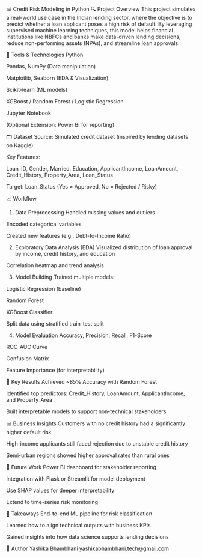 📊 Credit Risk Modeling in Python
🔍 Project Overview
This project simulates a real-world use case in the Indian lending sector, where the objective is to predict whether a loan applicant poses a high risk of default. By leveraging supervised machine learning techniques, this model helps financial institutions like NBFCs and banks make data-driven lending decisions, reduce non-performing assets (NPAs), and streamline loan approvals.

🧰 Tools & Technologies
Python

Pandas, NumPy (Data manipulation)

Matplotlib, Seaborn (EDA & Visualization)

Scikit-learn (ML models)

XGBoost / Random Forest / Logistic Regression

Jupyter Notebook

(Optional Extension: Power BI for reporting)

🗂️ Dataset
Source: Simulated credit dataset (inspired by lending datasets on Kaggle)

Key Features:

Loan_ID, Gender, Married, Education, ApplicantIncome, LoanAmount, Credit_History, Property_Area, Loan_Status

Target: Loan_Status (Yes = Approved, No = Rejected / Risky)

📈 Workflow
1. Data Preprocessing
Handled missing values and outliers

Encoded categorical variables

Created new features (e.g., Debt-to-Income Ratio)

2. Exploratory Data Analysis (EDA)
Visualized distribution of loan approval by income, credit history, and education

Correlation heatmap and trend analysis

3. Model Building
Trained multiple models:

Logistic Regression (baseline)

Random Forest

XGBoost Classifier

Split data using stratified train-test split

4. Model Evaluation
Accuracy, Precision, Recall, F1-Score

ROC-AUC Curve

Confusion Matrix

Feature Importance (for interpretability)

📌 Key Results
Achieved ~85% Accuracy with Random Forest

Identified top predictors: Credit_History, LoanAmount, ApplicantIncome, and Property_Area

Built interpretable models to support non-technical stakeholders

📊 Business Insights
Customers with no credit history had a significantly higher default risk

High-income applicants still faced rejection due to unstable credit history

Semi-urban regions showed higher approval rates than rural ones

🚀 Future Work
Power BI dashboard for stakeholder reporting

Integration with Flask or Streamlit for model deployment

Use SHAP values for deeper interpretability

Extend to time-series risk monitoring

🧠 Takeaways
End-to-end ML pipeline for risk classification

Learned how to align technical outputs with business KPIs

Gained insights into how data science supports lending decisions

👤 Author
Yashika Bhambhani
yashikabhambhani.tech@gmail.com

